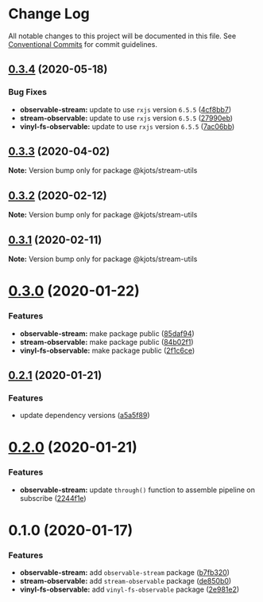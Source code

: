 # Change Log

All notable changes to this project will be documented in this file.
See [Conventional Commits](https://conventionalcommits.org) for commit guidelines.

## [0.3.4](https://github.com/kjots/stream-utils/compare/v0.3.3...v0.3.4) (2020-05-18)


### Bug Fixes

* **observable-stream:** update to use `rxjs` version `6.5.5` ([4cf8bb7](https://github.com/kjots/stream-utils/commit/4cf8bb719836592e72698bf6feef544dcbd0bc0f))
* **stream-observable:** update to use `rxjs` version `6.5.5` ([27990eb](https://github.com/kjots/stream-utils/commit/27990eb5dd05db65637fafdadf289d3ef74d0ccf))
* **vinyl-fs-observable:** update to use `rxjs` version `6.5.5` ([7ac06bb](https://github.com/kjots/stream-utils/commit/7ac06bb8213df689126c302ceef6187c18122e90))





## [0.3.3](https://github.com/kjots/stream-utils/compare/v0.3.2...v0.3.3) (2020-04-02)

**Note:** Version bump only for package @kjots/stream-utils





## [0.3.2](https://github.com/kjots/stream-utils/compare/v0.3.1...v0.3.2) (2020-02-12)

**Note:** Version bump only for package @kjots/stream-utils





## [0.3.1](https://github.com/kjots/stream-utils/compare/v0.3.0...v0.3.1) (2020-02-11)

**Note:** Version bump only for package @kjots/stream-utils





# [0.3.0](https://github.com/kjots/stream-utils/compare/v0.2.1...v0.3.0) (2020-01-22)


### Features

* **observable-stream:** make package public ([85daf94](https://github.com/kjots/stream-utils/commit/85daf941742ede8b37086c1c813ad1cd96d21650))
* **stream-observable:** make package public ([84b02f1](https://github.com/kjots/stream-utils/commit/84b02f1231072ad6be5a473db290e02fc548c995))
* **vinyl-fs-observable:** make package public ([2f1c6ce](https://github.com/kjots/stream-utils/commit/2f1c6ce516b779c73c6363df057c0975743d1e5a))





## [0.2.1](https://github.com/kjots/stream-utils/compare/v0.2.0...v0.2.1) (2020-01-21)


### Features

* update dependency versions ([a5a5f89](https://github.com/kjots/stream-utils/commit/a5a5f89d58325b334b520fea30223586bd8fef1f))





# [0.2.0](https://github.com/kjots/stream-utils/compare/v0.1.0...v0.2.0) (2020-01-21)


### Features

* **observable-stream:** update `through()` function to assemble pipeline on subscribe ([2244f1e](https://github.com/kjots/stream-utils/commit/2244f1e9d33562a0eaac62258812f327d77549eb))





# 0.1.0 (2020-01-17)


### Features

* **observable-stream:** add `observable-stream` package ([b7fb320](https://github.com/kjots/stream-utils/commit/b7fb320d5fc5037cbb47b11684b7e5c87c180ddf))
* **stream-observable:** add `stream-observable` package ([de850b0](https://github.com/kjots/stream-utils/commit/de850b0e3c848f1d7887f83df94b352a4d1a856f))
* **vinyl-fs-observable:** add `vinyl-fs-observable` package ([2e981e2](https://github.com/kjots/stream-utils/commit/2e981e2ce1c86fd441a906f562761a82f43879a8))
